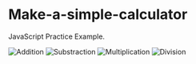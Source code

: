 # Make-a-simple-calculator
JavaScript Practice Example.

![Addition](https://github.com/adibmansuri511/Make-a-simple-calculator/assets/135020831/d16d50a5-5a76-4de2-9564-2315aa0bfe31)
![Substraction](https://github.com/adibmansuri511/Make-a-simple-calculator/assets/135020831/2b2b9c1f-a8b5-4b43-94c3-816116af60a1)
![Multiplication](https://github.com/adibmansuri511/Make-a-simple-calculator/assets/135020831/66d85557-160a-484c-86da-26a9525f81ba)
![Division](https://github.com/adibmansuri511/Make-a-simple-calculator/assets/135020831/04d3e440-203a-434d-bf73-e68ceddb77c9)
